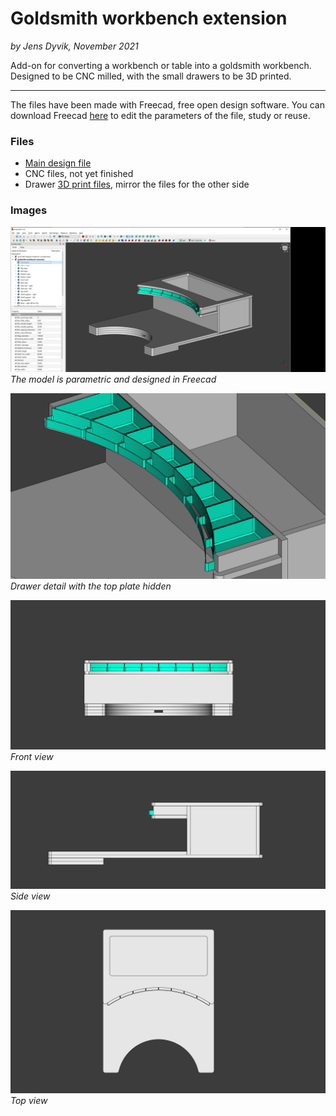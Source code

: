 # Goldsmith workbench extension
*by Jens Dyvik, November 2021*

Add-on for converting a workbench or table into a goldsmith workbench. Designed to be CNC milled, with the small drawers to be 3D printed.

***

The files have been made with Freecad, free open design software. You can download Freecad [here](https://www.freecadweb.org/) to edit the parameters of the file, study or reuse.

### Files

 - [Main design file](https://github.com/JensDyvik/goldsmith-workbench-extension/blob/main/goldsmith-workbench-extension.FCStd)
 - CNC files, not yet finished
 - Drawer [3D print files](), mirror the files for the other side
 
### Images

![](img/goldsmith-workbench-extension-freecad.JPG)
*The model is parametric and designed in Freecad*


![](img/goldsmith-workbench-extension-freecad-drawer-detail.JPG)
*Drawer detail with the top plate hidden*

![](img/goldsmith-workbench-extension-freecad-front.JPG)
*Front view*

![](img/goldsmith-workbench-extension-freecad-side.JPG)
*Side view*

![](img/goldsmith-workbench-extension-freecad-top.JPG)
*Top view*